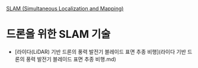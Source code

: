 [SLAM (Simultaneous Localization and Mapping)](../index.md)
# 드론을 위한 SLAM 기술
- [라이다(LiDAR) 기반 드론의 풍력 발전기 블레이드 표면 추종 비행](라이다 기반 드론의 풍력 발전기 블레이드 표면 추종 비행.md)
